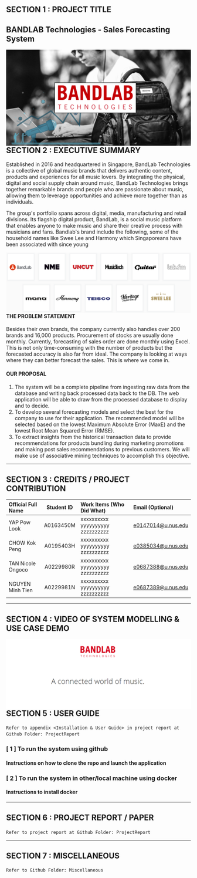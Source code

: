 ## SECTION 1 : PROJECT TITLE

## BANDLAB Technologies - Sales Forecasting System

<img src="SystemFiles/diagrams/bandlab_banner.png" style="float: left; margin-right: 0px;" />

---

## SECTION 2 : EXECUTIVE SUMMARY

Established in 2016 and headquartered in Singapore, BandLab Technologies is a collective of global music brands that delivers authentic content, products and experiences for all music lovers. By integrating the physical, digital and social supply chain around music, BandLab Technologies brings together remarkable brands and people who are passionate about music, allowing them to leverage opportunities and achieve more together than as individuals.

The group's portfolio spans across digital, media, manufacturing and retail divisions. Its flagship digital product, BandLab, is a social music platform that enables anyone to make music and share their creative process with musicians and fans. Bandlab's brand include the following, some of the household names like Swee Lee and Harmony which Singaporeans have been associated with since young

<img src="SystemFiles/diagrams/bandlab_brands.png" style="float: left; margin-right: 0px;" />

#### THE PROBLEM STATEMENT

Besides their own brands, the company currently also handles over 200 brands and 16,000 products. Procurement of stocks are usually done monthly. Currently, forecasting of sales order are done monthly using Excel. This is not only time-consuming with the number of products but the forecasted accuracy is also far from ideal. The company is looking at ways where they can better forecast the sales. This is where we come in.

#### OUR PROPOSAL

1. The system will be a complete pipeline from ingesting raw data from the database and writing back processed data back to the DB. The web application will be able to draw from the processed database to display and to decide.
2. To develop several forecasting models and select the best for the company to use for their application. The recommended model will be selected based on the lowest Maximum Absolute Error (MaxE) and the lowest Root Mean Squared Error (RMSE).
3. To extract insights from the historical transaction data to provide recommendations for products bundling during marketing promotions and making post sales recommendations to previous customers. We will make use of associative mining techniques to accomplish this objective.

---

## SECTION 3 : CREDITS / PROJECT CONTRIBUTION


| Official Full Name | Student ID | Work Items (Who Did What)        | Email (Optional)       |
| :------------------- | :----------: | :--------------------------------- | :----------------------- |
| YAP Pow Look       | A0163450M | xxxxxxxxxx yyyyyyyyyy zzzzzzzzzz | e0147014@u.nus.edu |
| CHOW Kok Peng      | A0195403H | xxxxxxxxxx yyyyyyyyyy zzzzzzzzzz | e0385034@u.nus.edu    |
| TAN Nicole Ongoco  | A0229980R | xxxxxxxxxx yyyyyyyyyy zzzzzzzzzz | e0687388@u.nus.edu  |
| NGUYEN Minh Tien   | A0229981N | xxxxxxxxxx yyyyyyyyyy zzzzzzzzzz | e0687389@u.nus.edu   |

---

## SECTION 4 : VIDEO OF SYSTEM MODELLING & USE CASE DEMO

<img src="SystemFiles/diagrams/bandlab.png" style="float: left; margin-right: 0px;" />

---

## SECTION 5 : USER GUIDE

`Refer to appendix <Installation & User Guide> in project report at Github Folder: ProjectReport`

### [ 1 ] To run the system using github

#### Instructions on how to clone the repo and launch the application

### [ 2 ] To run the system in other/local machine using docker

#### Instructions to install docker

---

## SECTION 6 : PROJECT REPORT / PAPER

`Refer to project report at Github Folder: ProjectReport`

---

## SECTION 7 : MISCELLANEOUS

`Refer to Github Folder: Miscellaneous`
